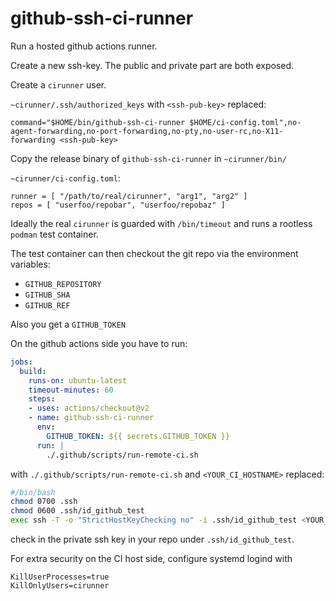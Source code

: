 # github-ssh-ci-runner

Run a hosted github actions runner.

Create a new ssh-key. The public and private part are both exposed.

Create a `cirunner` user.

`~cirunner/.ssh/authorized_keys` with `<ssh-pub-key>` replaced:
```
command="$HOME/bin/github-ssh-ci-runner $HOME/ci-config.toml",no-agent-forwarding,no-port-forwarding,no-pty,no-user-rc,no-X11-forwarding <ssh-pub-key>
```

Copy the release binary of `github-ssh-ci-runner` in `~cirunner/bin/`

`~cirunner/ci-config.toml`: 
```
runner = [ "/path/to/real/cirunner", "arg1", "arg2" ]
repos = [ "userfoo/repobar", "userfoo/repobaz" ]
```

Ideally the real `cirunner` is guarded with `/bin/timeout` and runs a rootless `podman` test container.

The test container can then checkout the git repo via the environment variables:
- `GITHUB_REPOSITORY`
- `GITHUB_SHA`
- `GITHUB_REF`

Also you get a `GITHUB_TOKEN`

On the github actions side you have to run:
```yaml
jobs:
  build:
    runs-on: ubuntu-latest
    timeout-minutes: 60
    steps:
    - uses: actions/checkout@v2
    - name: github-ssh-ci-runner
      env:
        GITHUB_TOKEN: ${{ secrets.GITHUB_TOKEN }}
      run: |
        ./.github/scripts/run-remote-ci.sh
```

with `./.github/scripts/run-remote-ci.sh` and `<YOUR_CI_HOSTNAME>` replaced:
```bash
#/bin/bash
chmod 0700 .ssh
chmod 0600 .ssh/id_github_test
exec ssh -T -o "StrictHostKeyChecking no" -i .ssh/id_github_test <YOUR_CI_HOSTNAME> -- "$GITHUB_TOKEN" "$GITHUB_REPOSITORY" "$GITHUB_SHA" "$GITHUB_REF"
```

check in the private ssh key in your repo under `.ssh/id_github_test`.

For extra security on the CI host side, configure systemd logind with 
```properties
KillUserProcesses=true
KillOnlyUsers=cirunner
```

